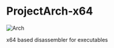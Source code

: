 # ProjectArch-x64
![Arch](https://github.com/SurgeGotTappedAgain/Arch-x64/assets/80023326/bf7d8bb1-4b41-42c0-98b9-d497131b0cf4)

x64 based disassembler for executables
